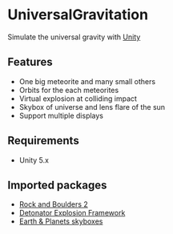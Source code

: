 # UniversalGravitation

Simulate the universal gravity with [Unity](https://unity3d.com)

## Features

- One big meteorite and many small others
- Orbits for the each meteorites
- Virtual explosion at colliding impact
- Skybox of universe and lens flare of the sun
- Support multiple displays

## Requirements

- Unity 5.x

## Imported packages

- [Rock and Boulders 2](http://u3d.as/47g)
- [Detonator Explosion Framework](http://u3d.as/1qK)
- [Earth & Planets skyboxes](http://u3d.as/nxx)
